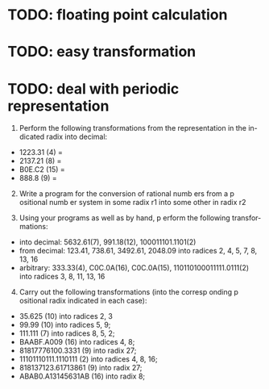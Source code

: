 # TODO: floating point calculation
# TODO: easy transformation
# TODO: deal with periodic representation
1. Perform the following transformations from the representation in the in-
dicated radix into decimal:
  * 1223.31 (4) =
  * 2137.21 (8) =
  * B0E.C2 (15) =
  * 888.8 (9) =

2.  Write a program for the conversion of rational numb ers from a p ositional
numb er system in some radix r1 into some other in radix r2

3.  Using your programs as well as by hand, p erform the following transfor-
mations:
  * into decimal: 5632.61(7), 991.18(12), 100011101.1101(2)
  * from decimal: 123.41, 738.61, 3492.61, 2048.09 into radices 2, 4, 5, 7, 8, 13, 16
  * arbitrary: 333.33(4), C0C.0A(16), C0C.0A(15), 110110100011111.0111(2) into radices 3, 8, 11, 13, 16

4.  Carry out the following transformations (into the corresp onding p ositional
 radix indicated in each case):
  * 35.625 (10) into radices 2, 3
  * 99.99 (10) into radices 5, 9;
  * 111.111 (7) into radices 8, 5, 2;
  * BAABF.A009 (16) into radices 4, 8;
  * 81817776100.3331 (9) into radix 27;
  * 11101110111.1110111 (2) into radices 4, 8, 16;
  * 818137123.61713861 (9) into radix 27;
  *  ABAB0.A13145631AB (16) into radix 8;
